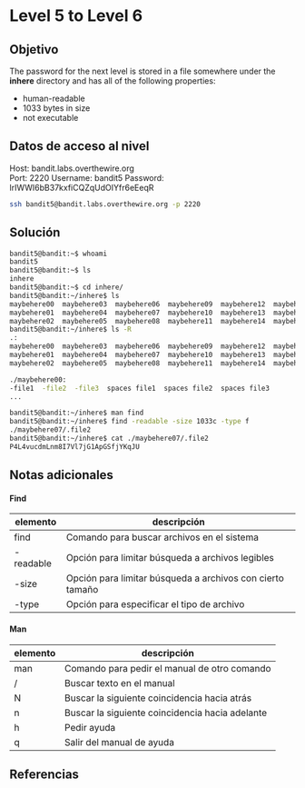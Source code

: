 # Level 5 to Level 6

## Objetivo
The password for the next level is stored in a file somewhere under the **inhere** directory and has all of the following properties:
- human-readable
- 1033 bytes in size
- not executable

## Datos de acceso al nivel
Host: bandit.labs.overthewire.org  
Port: 2220
Username: bandit5
Password: lrIWWI6bB37kxfiCQZqUdOIYfr6eEeqR
```bash
ssh bandit5@bandit.labs.overthewire.org -p 2220
```

## Solución
```bash
bandit5@bandit:~$ whoami
bandit5
bandit5@bandit:~$ ls
inhere
bandit5@bandit:~$ cd inhere/
bandit5@bandit:~/inhere$ ls
maybehere00  maybehere03  maybehere06  maybehere09  maybehere12  maybehere15  maybehere18
maybehere01  maybehere04  maybehere07  maybehere10  maybehere13  maybehere16  maybehere19
maybehere02  maybehere05  maybehere08  maybehere11  maybehere14  maybehere17
bandit5@bandit:~/inhere$ ls -R
.:
maybehere00  maybehere03  maybehere06  maybehere09  maybehere12  maybehere15  maybehere18
maybehere01  maybehere04  maybehere07  maybehere10  maybehere13  maybehere16  maybehere19
maybehere02  maybehere05  maybehere08  maybehere11  maybehere14  maybehere17

./maybehere00:
-file1  -file2  -file3  spaces file1  spaces file2  spaces file3
...

bandit5@bandit:~/inhere$ man find
bandit5@bandit:~/inhere$ find -readable -size 1033c -type f
./maybehere07/.file2
bandit5@bandit:~/inhere$ cat ./maybehere07/.file2
P4L4vucdmLnm8I7Vl7jG1ApGSfjYKqJU

```

## Notas adicionales
#### Find
| elemento | descripción | 
|----------|-------------|
| find | Comando para buscar archivos en el sistema |
| -readable | Opción para limitar búsqueda a archivos legibles |
| -size | Opción para limitar búsqueda a archivos con cierto tamaño |
| -type | Opción para especificar el tipo de archivo |

#### Man
| elemento | descripción | 
|----------|-------------|
| man | Comando para pedir el manual de otro comando |
| / | Buscar texto en el manual |
| N | Buscar la siguiente coincidencia hacia atrás |
| n | Buscar la siguiente coincidencia hacia adelante |
| h | Pedir ayuda |
| q | Salir del manual de ayuda |

## Referencias

